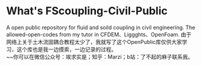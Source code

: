 # What's FScoupling-Civil-Public
A open public repository for fluid and soild coupling in civil engineering. The allowed-open-codes from my tutor in CFDEM、Liggghts、OpenFoam.
由于网络上关于土木流固耦合教程太少了，我就写了这个OpenPublic库仅供大家学习，这个库也是我一边摸索，一边记录的过程。  
~~你可以在微信公众号：竢求实是；知乎：Marzi；b站：了不起的麻子联系我。

